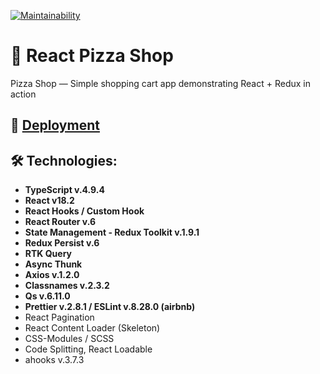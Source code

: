 [![Maintainability](https://api.codeclimate.com/v1/badges/f731c36f4a9f2c8b4f4a/maintainability)](https://codeclimate.com/github/Kalifull/react-pizza-shop/maintainability)

# 🍕 React Pizza Shop
Pizza Shop — Simple shopping cart app demonstrating React + Redux in action
## :rocket: [Deployment](https://react-pizza-shop-nu.vercel.app)
## 🛠 Technologies:
- **TypeScript v.4.9.4**
- **React v18.2**
- **React Hooks / Custom Hook**
- **React Router v.6**
- **State Management - Redux Toolkit v.1.9.1**
- **Redux Persist v.6**
- **RTK Query**
- **Async Thunk**
- **Axios v.1.2.0**
- **Classnames v.2.3.2**
- **Qs v.6.11.0**
- **Prettier v.2.8.1 / ESLint v.8.28.0 (airbnb)**
- React Pagination
- React Content Loader (Skeleton)
- CSS-Modules / SCSS
- Code Splitting, React Loadable
- ahooks v.3.7.3
